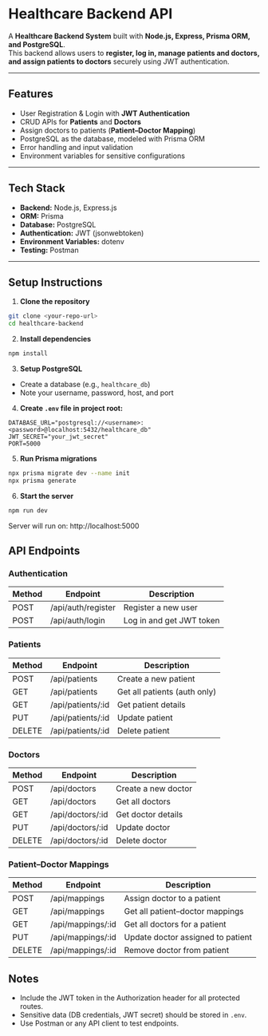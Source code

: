 # Healthcare Backend API

A **Healthcare Backend System** built with **Node.js, Express, Prisma ORM, and PostgreSQL**.  
This backend allows users to **register, log in, manage patients and doctors, and assign patients to doctors** securely using JWT authentication.

---

## Features

- User Registration & Login with **JWT Authentication**
- CRUD APIs for **Patients** and **Doctors**
- Assign doctors to patients (**Patient–Doctor Mapping**)
- PostgreSQL as the database, modeled with Prisma ORM
- Error handling and input validation
- Environment variables for sensitive configurations

---

## Tech Stack

- **Backend:** Node.js, Express.js  
- **ORM:** Prisma  
- **Database:** PostgreSQL  
- **Authentication:** JWT (jsonwebtoken)  
- **Environment Variables:** dotenv  
- **Testing:** Postman

---

## Setup Instructions

1. **Clone the repository**


```sh
git clone <your-repo-url>
cd healthcare-backend
```



2. **Install dependencies**

```sh
npm install
```

3. **Setup PostgreSQL**

- Create a database (e.g., `healthcare_db`)
- Note your username, password, host, and port

4. **Create `.env` file in project root:**

```env
DATABASE_URL="postgresql://<username>:<password>@localhost:5432/healthcare_db"
JWT_SECRET="your_jwt_secret"
PORT=5000
```

5. **Run Prisma migrations**

```sh
npx prisma migrate dev --name init
npx prisma generate
```

6. **Start the server**

```sh
npm run dev
```

Server will run on: http://localhost:5000


## API Endpoints

### Authentication
| Method | Endpoint             | Description             |
|--------|----------------------|-------------------------|
| POST   | /api/auth/register   | Register a new user     |
| POST   | /api/auth/login      | Log in and get JWT token|

### Patients
| Method | Endpoint             | Description                  |
|--------|----------------------|------------------------------|
| POST   | /api/patients        | Create a new patient         |
| GET    | /api/patients        | Get all patients (auth only) |
| GET    | /api/patients/:id    | Get patient details          |
| PUT    | /api/patients/:id    | Update patient               |
| DELETE | /api/patients/:id    | Delete patient               |

### Doctors
| Method | Endpoint             | Description           |
|--------|----------------------|-----------------------|
| POST   | /api/doctors         | Create a new doctor   |
| GET    | /api/doctors         | Get all doctors       |
| GET    | /api/doctors/:id     | Get doctor details    |
| PUT    | /api/doctors/:id     | Update doctor         |
| DELETE | /api/doctors/:id     | Delete doctor         |

### Patient–Doctor Mappings
| Method | Endpoint             | Description                        |
|--------|----------------------|------------------------------------|
| POST   | /api/mappings        | Assign doctor to a patient         |
| GET    | /api/mappings        | Get all patient–doctor mappings    |
| GET    | /api/mappings/:id    | Get all doctors for a patient      |
| PUT    | /api/mappings/:id    | Update doctor assigned to patient  |
| DELETE | /api/mappings/:id    | Remove doctor from patient         |


## Notes

- Include the JWT token in the Authorization header for all protected routes.
- Sensitive data (DB credentials, JWT secret) should be stored in `.env`.
- Use Postman or any API client to test endpoints.